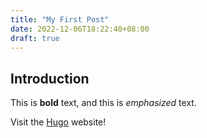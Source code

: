 ```yaml
---
title: "My First Post"
date: 2022-12-06T18:22:40+08:00
draft: true
---
```


## Introduction

This is **bold** text, and this is *emphasized* text. 

Visit the [Hugo](https://gohugo.io) website!


